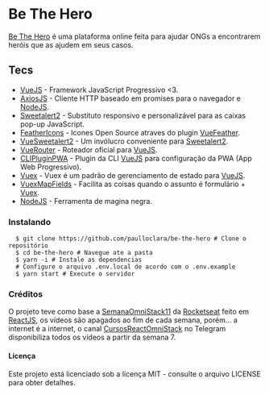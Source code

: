 # Be The Hero

[Be The Hero](https://web-bethehero-omnistack11.herokuapp.com) é uma plataforma online feita para ajudar ONGs a encontrarem heróis
que as ajudem em seus casos.

## Tecs

- [VueJS] - Framework JavaScript Progressivo <3.
- [AxiosJS] - Cliente HTTP baseado em promises para o navegador e [NodeJS].
- [Sweetalert2] - Substituto responsivo e personalizável para as caixas pop-up JavaScript.
- [FeatherIcons] - Icones Open Source atraves do plugin [VueFeather].
- [VueSweetalert2] - Um invólucro conveniente para [Sweetalert2].
- [VueRouter] - Roteador oficial para [VueJS].
- [CLIPluginPWA] - Plugin da CLI [VueJS] para configuração da PWA (App Web Progressivo).
- [Vuex] - Vuex é um padrão de gerenciamento de estado para [VueJS].
- [VuexMapFields] - Facilita as coisas quando o assunto é formulário + [Vuex].
- [NodeJS] - Ferramenta de magina negra.

### Instalando

```shell
  $ git clone https://github.com/paulloclara/be-the-hero # Clone o repositório
  $ cd be-the-hero # Navegue ate a pasta
  $ yarn -i # Instale as dependencias
  # Configure o arquivo .env.local de acordo com o .env.example
  $ yarn start # Execute o servidor
```

### Créditos

O projeto teve como base a [SemanaOmniStack11] da [Rocketseat] feito em
[ReactJS], os vídeos são apagados ao fim de cada semana, porém… a internet é a
internet, o canal [CursosReactOmniStack] no Telegram disponibiliza todos os
vídeos a partir da semana 7.

#### Licença

Este projeto está licenciado sob a licença MIT - consulte o arquivo LICENSE para obter detalhes.

<!-- Citações -->

[vuejs]: https://vuejs.org
[vuex]: https://vuex.vuejs.org
[nodejs]: https://nodejs.org/en
[vuerouter]: https://router.vuejs.org
[feathericons]: https://feathericons.com
[axiosjs]: https://github.com/axios/axios
[sweetalert2]: https://sweetalert2.github.io
[vuefeather]: https://fengyuanchen.github.io/vue-feather
[vuesweetalert2]: https://github.com/avil13/vue-sweetalert2
[vuexmapfields]: https://github.com/maoberlehner/vuex-map-fields
[clipluginpwa]: https://github.com/vuejs/vue-cli/tree/dev/packages/@vue/cli-plugin-pwa#readme
[reactjs]: https://pt-br.reactjs.org
[rocketseat]: https://rocketseat.com.br
[semanaomnistack11]: https://github.com/DanielObara/SemanaOmnistack11
[cursosreactomnistack]: https://t.me/reactomnistack
